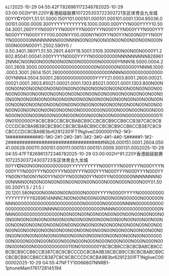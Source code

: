 <?xml version="1.0" encoding="UTF-8"?><serverresponse sip="74.165"><code>617</code><systime>2025-10-29 04:55:42</systime><game id="gid8269611" master="Y" mode="FT" ptype=""><gtype>FT</gtype><gid>8269611</gid><gidm>7234678</gidm><datetime>2025-10-29 03:00:00</datetime><re_time>2H^91:22</re_time><timeEditPoint>0</timeEditPoint><dangerous>Y</dangerous><league>香港超级联赛</league><lid>107225</lid><gnum_h>303722</gnum_h><gnum_c>303721</gnum_c><team_h>东区体育会</team_h><team_c>九龙城</team_c><session></session><ms></ms><ptype_id>0</ptype_id><ptype></ptype><ptype_map>0</ptype_map><important></important><gopen>Y</gopen><recv>Y</recv><strong>C</strong><sw_ROUH>Y</sw_ROUH><ratio_rouho></ratio_rouho><ratio_rouhu></ratio_rouhu><ior_ROUHO>0</ior_ROUHO><ior_ROUHU>0</ior_ROUHU><sw_ROUC>Y</sw_ROUC><ratio_rouco>1.5</ratio_rouco><ratio_roucu>1.5</ratio_roucu><ior_ROUCO>1.500</ior_ROUCO><ior_ROUCU>0.150</ior_ROUCU><sw_RWM>Y</sw_RWM><ior_RWMH1>101.000</ior_RWMH1><ior_RWMH2>101.000</ior_RWMH2><ior_RWMH3>101.000</ior_RWMH3><ior_RWMHOV>101.000</ior_RWMHOV><ior_RWMC1>1.130</ior_RWMC1><ior_RWMC2>4.850</ior_RWMC2><ior_RWMC3>36.000</ior_RWMC3><ior_RWMCOV>101.000</ior_RWMCOV><ior_RWM0>0.000</ior_RWM0><ior_RWMN>9.300</ior_RWMN><sw_RWMH1>Y</sw_RWMH1><sw_RWMH2>Y</sw_RWMH2><sw_RWMH3>Y</sw_RWMH3><sw_RWMHOV>Y</sw_RWMHOV><sw_RWMC1>Y</sw_RWMC1><sw_RWMC2>Y</sw_RWMC2><sw_RWMC3>Y</sw_RWMC3><sw_RWMCOV>Y</sw_RWMCOV><sw_RWM0>Y</sw_RWM0><sw_RWMN>Y</sw_RWMN><sw_RDC>Y</sw_RDC><ior_RDCHN>6.100</ior_RDCHN><ior_RDCCN>0.000</ior_RDCCN><ior_RDCHC>0.000</ior_RDCHC><sw_RDCHN>Y</sw_RDCHN><sw_RDCCN>Y</sw_RDCCN><sw_RDCHC>Y</sw_RDCHC><sw_ARG>N</sw_ARG><ior_ARGH>0</ior_ARGH><ior_ARGC>0</ior_ARGC><ior_ARGN>0</ior_ARGN><sw_ARGH>Y</sw_ARGH><sw_ARGC>Y</sw_ARGC><sw_ARGN>Y</sw_ARGN><sw_BRG>Y</sw_BRG><ior_BRGH>10.500</ior_BRGH><ior_BRGC>4.300</ior_BRGC><ior_BRGN>1.260</ior_BRGN><sw_BRGH>Y</sw_BRGH><sw_BRGC>Y</sw_BRGC><sw_BRGN>Y</sw_BRGN><sw_CRG>N</sw_CRG><ior_CRGH>0</ior_CRGH><ior_CRGC>0</ior_CRGC><ior_CRGN>0</ior_CRGN><sw_CRGH>Y</sw_CRGH><sw_CRGC>Y</sw_CRGC><sw_CRGN>Y</sw_CRGN><sw_DRG>N</sw_DRG><ior_DRGH>0</ior_DRGH><ior_DRGC>0</ior_DRGC><ior_DRGN>0</ior_DRGN><sw_DRGH>Y</sw_DRGH><sw_DRGC>Y</sw_DRGC><sw_DRGN>Y</sw_DRGN><sw_ERG>N</sw_ERG><ior_ERGH>0</ior_ERGH><ior_ERGC>0</ior_ERGC><ior_ERGN>0</ior_ERGN><sw_ERGH>Y</sw_ERGH><sw_ERGC>Y</sw_ERGC><sw_ERGN>Y</sw_ERGN><sw_FRG>N</sw_FRG><ior_FRGH>0</ior_FRGH><ior_FRGC>0</ior_FRGC><ior_FRGN>0</ior_FRGN><sw_FRGH>Y</sw_FRGH><sw_FRGC>Y</sw_FRGC><sw_FRGN>Y</sw_FRGN><sw_GRG>N</sw_GRG><ior_GRGH>0</ior_GRGH><ior_GRGC>0</ior_GRGC><ior_GRGN>0</ior_GRGN><sw_GRGH>Y</sw_GRGH><sw_GRGC>Y</sw_GRGC><sw_GRGN>Y</sw_GRGN><sw_HRG>N</sw_HRG><ior_HRGH>0</ior_HRGH><ior_HRGC>0</ior_HRGC><ior_HRGN>0</ior_HRGN><sw_HRGH>Y</sw_HRGH><sw_HRGC>Y</sw_HRGC><sw_HRGN>Y</sw_HRGN><sw_IRG>N</sw_IRG><ior_IRGH>0</ior_IRGH><ior_IRGC>0</ior_IRGC><ior_IRGN>0</ior_IRGN><sw_IRGH>Y</sw_IRGH><sw_IRGC>Y</sw_IRGC><sw_IRGN>Y</sw_IRGN><sw_JRG>N</sw_JRG><ior_JRGH>0</ior_JRGH><ior_JRGC>0</ior_JRGC><ior_JRGN>0</ior_JRGN><sw_JRGH>Y</sw_JRGH><sw_JRGC>Y</sw_JRGC><sw_JRGN>Y</sw_JRGN><sw_RCS>Y</sw_RCS><ior_RCSH>0</ior_RCSH><ior_RCSC>0.000</ior_RCSC><sw_RCSH>N</sw_RCSH><sw_RCSC>Y</sw_RCSC><sw_RWN>Y</sw_RWN><ior_RWNH>0</ior_RWNH><ior_RWNC>0.000</ior_RWNC><sw_RWNH>N</sw_RWNH><sw_RWNC>Y</sw_RWNC><sw_RWB>N</sw_RWB><ior_RWBH>0</ior_RWBH><ior_RWBC>0</ior_RWBC><sw_RWBH>Y</sw_RWBH><sw_RWBC>Y</sw_RWBC><sw_RHG>N</sw_RHG><ior_RHGH>0</ior_RHGH><ior_RHGC>0</ior_RHGC><sw_RHGH>Y</sw_RHGH><sw_RHGC>Y</sw_RHGC><sw_RMG>N</sw_RMG><ior_RMGH>0</ior_RMGH><ior_RMGC>0</ior_RMGC><ior_RMGN>0</ior_RMGN><sw_RWE>N</sw_RWE><ior_RWEH>0</ior_RWEH><ior_RWEC>0</ior_RWEC><sw_RWEH>Y</sw_RWEH><sw_RWEC>Y</sw_RWEC><sw_RSB>N</sw_RSB><ior_RSBH>0</ior_RSBH><ior_RSBC>0</ior_RSBC><sw_RSBH>Y</sw_RSBH><sw_RSBC>Y</sw_RSBC><sw_RT1G>N</sw_RT1G><ior_RT1G1>0</ior_RT1G1><ior_RT1G2>0</ior_RT1G2><ior_RT1G3>0</ior_RT1G3><ior_RT1G4>0</ior_RT1G4><ior_RT1G5>0</ior_RT1G5><ior_RT1G6>0</ior_RT1G6><ior_RT1GN>0</ior_RT1GN><sw_RT1G1>N</sw_RT1G1><sw_RT1G2>N</sw_RT1G2><sw_RT1G3>N</sw_RT1G3><sw_RT1G4>N</sw_RT1G4><sw_RT1G5>N</sw_RT1G5><sw_RT1G6>N</sw_RT1G6><sw_RT1GN>N</sw_RT1GN><sw_RT3G>N</sw_RT3G><ior_RT3G1>0</ior_RT3G1><ior_RT3G2>0</ior_RT3G2><ior_RT3GN>0</ior_RT3GN><sw_RT3G1>N</sw_RT3G1><sw_RT3G2>N</sw_RT3G2><sw_RT3GN>N</sw_RT3GN><sw_ARE>N</sw_ARE><ratio_are></ratio_are><ior_AREH>0</ior_AREH><ior_AREC>0</ior_AREC><sw_BRE>N</sw_BRE><ratio_bre></ratio_bre><ior_BREH>0</ior_BREH><ior_BREC>0</ior_BREC><sw_DRE>N</sw_DRE><ratio_dre></ratio_dre><ior_DREH>0</ior_DREH><ior_DREC>0</ior_DREC><sw_ERE>N</sw_ERE><ratio_ere></ratio_ere><ior_EREH>0</ior_EREH><ior_EREC>0</ior_EREC><sw_AROU>N</sw_AROU><ratio_arouo></ratio_arouo><ratio_arouu></ratio_arouu><ior_AROUO>0</ior_AROUO><ior_AROUU>0</ior_AROUU><sw_BROU>N</sw_BROU><ratio_brouo></ratio_brouo><ratio_brouu></ratio_brouu><ior_BROUO>0</ior_BROUO><ior_BROUU>0</ior_BROUU><sw_DROU>N</sw_DROU><ratio_drouo></ratio_drouo><ratio_drouu></ratio_drouu><ior_DROUO>0</ior_DROUO><ior_DROUU>0</ior_DROUU><sw_EROU>N</sw_EROU><ratio_erouo></ratio_erouo><ratio_erouu></ratio_erouu><ior_EROUO>0</ior_EROUO><ior_EROUU>0</ior_EROUU><sw_ARM>N</sw_ARM><ior_ARMH>0</ior_ARMH><ior_ARMC>0</ior_ARMC><ior_ARMN>0</ior_ARMN><sw_BRM>N</sw_BRM><ior_BRMH>0</ior_BRMH><ior_BRMC>0</ior_BRMC><ior_BRMN>0</ior_BRMN><sw_DRM>N</sw_DRM><ior_DRMH>0</ior_DRMH><ior_DRMC>0</ior_DRMC><ior_DRMN>0</ior_DRMN><sw_ERM>N</sw_ERM><ior_ERMH>0</ior_ERMH><ior_ERMC>0</ior_ERMC><ior_ERMN>0</ior_ERMN><sw_REO>Y</sw_REO><ior_REOO>1.250</ior_REOO><ior_REOE>2.590</ior_REOE><sw_RE>Y</sw_RE><ratio_re>0 / 0.5</ratio_re><ior_REH>0.340</ior_REH><ior_REC>1.360</ior_REC><sw_ROU>Y</sw_ROU><ratio_rouo>1.5</ratio_rouo><ratio_rouu>1.5</ratio_rouu><ior_ROUH>0.260</ior_ROUH><ior_ROUC>1.440</ior_ROUC><sw_RM>Y</sw_RM><ior_RMH>18.500</ior_RMH><ior_RMC>1.010</ior_RMC><ior_RMN>9.300</ior_RMN><sw_HRUH>N</sw_HRUH><ratio_hruho></ratio_hruho><ratio_hruhu></ratio_hruhu><ior_HRUHO>0</ior_HRUHO><ior_HRUHU>0</ior_HRUHU><sw_HRUC>N</sw_HRUC><ratio_hruco></ratio_hruco><ratio_hrucu></ratio_hrucu><ior_HRUCO>0</ior_HRUCO><ior_HRUCU>0</ior_HRUCU><sw_HREO>N</sw_HREO><ior_HREOE>0</ior_HREOE><ior_HREOO>0</ior_HREOO><sw_HRT>N</sw_HRT><ior_HRT0>0</ior_HRT0><ior_HRT1>0</ior_HRT1><ior_HRT2>0</ior_HRT2><ior_HRTOV>0</ior_HRTOV><sw_RT>Y</sw_RT><ior_RT01>1.260</ior_RT01><ior_RT23>2.850</ior_RT23><ior_RT46>41.000</ior_RT46><ior_ROVER>41.000</ior_ROVER><sw_RT01>Y</sw_RT01><sw_RT23>Y</sw_RT23><sw_RT46>Y</sw_RT46><sw_ROVER>Y</sw_ROVER><sw_RDT>N</sw_RDT><ior_RDT0>0</ior_RDT0><ior_RDT1>0</ior_RDT1><ior_RDT2>0</ior_RDT2><ior_RDTOV>0</ior_RDTOV><sw_RDT0>Y</sw_RDT0><sw_RDT1>Y</sw_RDT1><sw_RDT2>Y</sw_RDT2><sw_RDTOV>Y</sw_RDTOV><sw_RF>N</sw_RF><ior_RFHH>0</ior_RFHH><ior_RFHN>0</ior_RFHN><ior_RFHC>0</ior_RFHC><ior_RFNH>0</ior_RFNH><ior_RFNN>0</ior_RFNN><ior_RFNC>0</ior_RFNC><ior_RFCH>0</ior_RFCH><ior_RFCN>0</ior_RFCN><ior_RFCC>0</ior_RFCC><sw_RFHH>N</sw_RFHH><sw_RFHN>N</sw_RFHN><sw_RFHC>N</sw_RFHC><sw_RFNH>N</sw_RFNH><sw_RFNN>N</sw_RFNN><sw_RFNC>N</sw_RFNC><sw_RFCH>N</sw_RFCH><sw_RFCN>N</sw_RFCN><sw_RFCC>N</sw_RFCC><hgid>8269612</hgid><hgopen>N</hgopen><hlive>N</hlive><hrecv>N</hrecv><hstrong>C</hstrong><sw_HRE>N</sw_HRE><ratio_hre></ratio_hre><ior_HREH>0</ior_HREH><ior_HREC>0</ior_HREC><sw_HROU>N</sw_HROU><ratio_hrouo></ratio_hrouo><ratio_hrouu></ratio_hrouu><ior_HROUH>0</ior_HROUH><ior_HROUC>0</ior_HROUC><sw_HRM>N</sw_HRM><ior_HRMH>0</ior_HRMH><ior_HRMC>0</ior_HRMC><ior_HRMN>0</ior_HRMN><sw_RTS>N</sw_RTS><ratio_rtsy></ratio_rtsy><ratio_rtsn></ratio_rtsn><ior_RTSY>0</ior_RTSY><ior_RTSN>0</ior_RTSN><sw_RTS2>N</sw_RTS2><ratio_rts2y></ratio_rts2y><ratio_rts2n></ratio_rts2n><ior_RTS2Y>0</ior_RTS2Y><ior_RTS2N>0</ior_RTS2N><sw_ROT>N</sw_ROT><ratio_roty></ratio_roty><ratio_rotn></ratio_rotn><ior_ROTY>0</ior_ROTY><ior_ROTN>0</ior_ROTN><sw_RMPG>N</sw_RMPG><ior_RMPGHH>0</ior_RMPGHH><ior_RMPGHC>0</ior_RMPGHC><ior_RMPGCH>0</ior_RMPGCH><ior_RMPGCC>0</ior_RMPGCC><ior_RMPGNH>0</ior_RMPGNH><ior_RMPGNC>0</ior_RMPGNC><sw_RMTS>N</sw_RMTS><ior_RMTSHY>0</ior_RMTSHY><ior_RMTSHN>0</ior_RMTSHN><ior_RMTSCY>0</ior_RMTSCY><ior_RMTSCN>0</ior_RMTSCN><ior_RMTSNY>0</ior_RMTSNY><ior_RMTSNN>0</ior_RMTSNN><sw_RMUA>Y</sw_RMUA><sw_RMUB>N</sw_RMUB><sw_RMUC>N</sw_RMUC><sw_RMUD>N</sw_RMUD><ior_RMUAHO>18.500</ior_RMUAHO><ior_RMUAHU>0.000</ior_RMUAHU><ior_RMUACO>4.200</ior_RMUACO><ior_RMUACU>1.260</ior_RMUACU><ior_RMUANO>9.300</ior_RMUANO><ior_RMUANU>0.000</ior_RMUANU><ior_RMUBHO>0</ior_RMUBHO><ior_RMUBHU>0</ior_RMUBHU><ior_RMUBCO>0</ior_RMUBCO><ior_RMUBCU>0</ior_RMUBCU><ior_RMUBNO>0</ior_RMUBNO><ior_RMUBNU>0</ior_RMUBNU><ior_RMUCHO>0</ior_RMUCHO><ior_RMUCHU>0</ior_RMUCHU><ior_RMUCCO>0</ior_RMUCCO><ior_RMUCCU>0</ior_RMUCCU><ior_RMUCNO>0</ior_RMUCNO><ior_RMUCNU>0</ior_RMUCNU><ior_RMUDHO>0</ior_RMUDHO><ior_RMUDHU>0</ior_RMUDHU><ior_RMUDCO>0</ior_RMUDCO><ior_RMUDCU>0</ior_RMUDCU><ior_RMUDNO>0</ior_RMUDNO><ior_RMUDNU>0</ior_RMUDNU><sw_RDG>N</sw_RDG><ior_RDGHH>0</ior_RDGHH><ior_RDGHC>0</ior_RDGHC><ior_RDGCH>0</ior_RDGCH><ior_RDGCC>0</ior_RDGCC><ior_RDGSH>0</ior_RDGSH><ior_RDGSC>0</ior_RDGSC><sw_RDS>N</sw_RDS><ior_RDSHY>0</ior_RDSHY><ior_RDSHN>0</ior_RDSHN><ior_RDSCY>0</ior_RDSCY><ior_RDSCN>0</ior_RDSCN><ior_RDSSY>0</ior_RDSSY><ior_RDSSN>0</ior_RDSSN><sw_RDUA>Y</sw_RDUA><sw_RDUB>N</sw_RDUB><sw_RDUC>N</sw_RDUC><sw_RDUD>N</sw_RDUD><ior_RDUAHO>6.100</ior_RDUAHO><ior_RDUAHU>0.000</ior_RDUAHU><ior_RDUACO>3.300</ior_RDUACO><ior_RDUACU>1.260</ior_RDUACU><ior_RDUASO>4.150</ior_RDUASO><ior_RDUASU>1.260</ior_RDUASU><ior_RDUBHO>0</ior_RDUBHO><ior_RDUBHU>0</ior_RDUBHU><ior_RDUBCO>0</ior_RDUBCO><ior_RDUBCU>0</ior_RDUBCU><ior_RDUBSO>0</ior_RDUBSO><ior_RDUBSU>0</ior_RDUBSU><ior_RDUCHO>0</ior_RDUCHO><ior_RDUCHU>0</ior_RDUCHU><ior_RDUCCO>0</ior_RDUCCO><ior_RDUCCU>0</ior_RDUCCU><ior_RDUCSO>0</ior_RDUCSO><ior_RDUCSU>0</ior_RDUCSU><ior_RDUDHO>0</ior_RDUDHO><ior_RDUDHU>0</ior_RDUDHU><ior_RDUDCO>0</ior_RDUDCO><ior_RDUDCU>0</ior_RDUDCU><ior_RDUDSO>0</ior_RDUDSO><ior_RDUDSU>0</ior_RDUDSU><sw_RUPA>N</sw_RUPA><sw_RUPB>N</sw_RUPB><sw_RUPC>N</sw_RUPC><sw_RUPD>N</sw_RUPD><ior_RUPAOH>0</ior_RUPAOH><ior_RUPAOC>0</ior_RUPAOC><ior_RUPAUH>0</ior_RUPAUH><ior_RUPAUC>0</ior_RUPAUC><ior_RUPBOH>0</ior_RUPBOH><ior_RUPBOC>0</ior_RUPBOC><ior_RUPBUH>0</ior_RUPBUH><ior_RUPBUC>0</ior_RUPBUC><ior_RUPCOH>0</ior_RUPCOH><ior_RUPCOC>0</ior_RUPCOC><ior_RUPCUH>0</ior_RUPCUH><ior_RUPCUC>0</ior_RUPCUC><ior_RUPDOH>0</ior_RUPDOH><ior_RUPDOC>0</ior_RUPDOC><ior_RUPDUH>0</ior_RUPDUH><ior_RUPDUC>0</ior_RUPDUC><sw_RUTA>Y</sw_RUTA><sw_RUTB>N</sw_RUTB><sw_RUTC>N</sw_RUTC><sw_RUTD>N</sw_RUTD><ior_RUTAOY>4.050</ior_RUTAOY><ior_RUTAON>4.500</ior_RUTAON><ior_RUTAUY>0</ior_RUTAUY><ior_RUTAUN>1.260</ior_RUTAUN><ior_RUTBOY>0</ior_RUTBOY><ior_RUTBON>0</ior_RUTBON><ior_RUTBUY>0</ior_RUTBUY><ior_RUTBUN>0</ior_RUTBUN><ior_RUTCOY>0</ior_RUTCOY><ior_RUTCON>0</ior_RUTCON><ior_RUTCUY>0</ior_RUTCUY><ior_RUTCUN>0</ior_RUTCUN><ior_RUTDOY>0</ior_RUTDOY><ior_RUTDON>0</ior_RUTDON><ior_RUTDUY>0</ior_RUTDUY><ior_RUTDUN>0</ior_RUTDUN><sw_RUEA>Y</sw_RUEA><sw_RUEB>Y</sw_RUEB><sw_RUEC>Y</sw_RUEC><sw_RUED>Y</sw_RUED><ior_RUEAOO>21.000</ior_RUEAOO><ior_RUEAOE>3.800</ior_RUEAOE><ior_RUEAUO>1.260</ior_RUEAUO><ior_RUEAUE>0.000</ior_RUEAUE><ior_RUEBOO>21.000</ior_RUEBOO><ior_RUEBOE>21.000</ior_RUEBOE><ior_RUEBUO>1.260</ior_RUEBUO><ior_RUEBUE>3.850</ior_RUEBUE><ior_RUECOO>21.000</ior_RUECOO><ior_RUECOE>21.000</ior_RUECOE><ior_RUECUO>1.130</ior_RUECUO><ior_RUECUE>3.850</ior_RUECUE><ior_RUEDOO>21.000</ior_RUEDOO><ior_RUEDOE>21.000</ior_RUEDOE><ior_RUEDUO>1.130</ior_RUEDUO><ior_RUEDUE>3.800</ior_RUEDUE><sw_RNC1>N</sw_RNC1><ratio_rnc1h></ratio_rnc1h><ratio_rnc1c></ratio_rnc1c><ior_RNC1H>0</ior_RNC1H><ior_RNC1C>0</ior_RNC1C><sw_RNC2>N</sw_RNC2><ratio_rnc2h></ratio_rnc2h><ratio_rnc2c></ratio_rnc2c><ior_RNC2H>0</ior_RNC2H><ior_RNC2C>0</ior_RNC2C><sw_RNC3>N</sw_RNC3><ratio_rnc3h></ratio_rnc3h><ratio_rnc3c></ratio_rnc3c><ior_RNC3H>0</ior_RNC3H><ior_RNC3C>0</ior_RNC3C><sw_RNC4>N</sw_RNC4><ratio_rnc4h></ratio_rnc4h><ratio_rnc4c></ratio_rnc4c><ior_RNC4H>0</ior_RNC4H><ior_RNC4C>0</ior_RNC4C><sw_RNC5>N</sw_RNC5><ratio_rnc5h></ratio_rnc5h><ratio_rnc5c></ratio_rnc5c><ior_RNC5H>0</ior_RNC5H><ior_RNC5C>0</ior_RNC5C><sw_RNC6>N</sw_RNC6><ratio_rnc6h></ratio_rnc6h><ratio_rnc6c></ratio_rnc6c><ior_RNC6H>0</ior_RNC6H><ior_RNC6C>0</ior_RNC6C><sw_RNC7>N</sw_RNC7><ratio_rnc7h></ratio_rnc7h><ratio_rnc7c></ratio_rnc7c><ior_RNC7H>0</ior_RNC7H><ior_RNC7C>0</ior_RNC7C><sw_RNC8>N</sw_RNC8><ratio_rnc8h></ratio_rnc8h><ratio_rnc8c></ratio_rnc8c><ior_RNC8H>0</ior_RNC8H><ior_RNC8C>0</ior_RNC8C><sw_RNC9>N</sw_RNC9><ratio_rnc9h></ratio_rnc9h><ratio_rnc9c></ratio_rnc9c><ior_RNC9H>0</ior_RNC9H><ior_RNC9C>0</ior_RNC9C><sw_RNCA>N</sw_RNCA><ratio_rncah></ratio_rncah><ratio_rncac></ratio_rncac><ior_RNCAH>0</ior_RNCAH><ior_RNCAC>0</ior_RNCAC><sw_RNCB>N</sw_RNCB><ratio_rncbh></ratio_rncbh><ratio_rncbc></ratio_rncbc><ior_RNCBH>0</ior_RNCBH><ior_RNCBC>0</ior_RNCBC><sw_RNCC>N</sw_RNCC><ratio_rncch></ratio_rncch><ratio_rnccc></ratio_rnccc><ior_RNCCH>0</ior_RNCCH><ior_RNCCC>0</ior_RNCCC><sw_RNCD>N</sw_RNCD><ratio_rncdh></ratio_rncdh><ratio_rncdc></ratio_rncdc><ior_RNCDH>0</ior_RNCDH><ior_RNCDC>0</ior_RNCDC><sw_RNCE>N</sw_RNCE><ratio_rnceh></ratio_rnceh><ratio_rncec></ratio_rncec><ior_RNCEH>0</ior_RNCEH><ior_RNCEC>0</ior_RNCEC><sw_RNCF>N</sw_RNCF><ratio_rncfh></ratio_rncfh><ratio_rncfc></ratio_rncfc><ior_RNCFH>0</ior_RNCFH><ior_RNCFC>0</ior_RNCFC><sw_RNCG>N</sw_RNCG><ratio_rncgh></ratio_rncgh><ratio_rncgc></ratio_rncgc><ior_RNCGH>0</ior_RNCGH><ior_RNCGC>0</ior_RNCGC><sw_RNCH>N</sw_RNCH><ratio_rnchh></ratio_rnchh><ratio_rnchc></ratio_rnchc><ior_RNCHH>0</ior_RNCHH><ior_RNCHC>0</ior_RNCHC><sw_RNCI>N</sw_RNCI><ratio_rncih></ratio_rncih><ratio_rncic></ratio_rncic><ior_RNCIH>0</ior_RNCIH><ior_RNCIC>0</ior_RNCIC><sw_RNCJ>N</sw_RNCJ><ratio_rncjh></ratio_rncjh><ratio_rncjc></ratio_rncjc><ior_RNCJH>0</ior_RNCJH><ior_RNCJC>0</ior_RNCJC><sw_RNCK>N</sw_RNCK><ratio_rnckh></ratio_rnckh><ratio_rnckc></ratio_rnckc><ior_RNCKH>0</ior_RNCKH><ior_RNCKC>0</ior_RNCKC><sw_RNCL>N</sw_RNCL><ratio_rnclh></ratio_rnclh><ratio_rnclc></ratio_rnclc><ior_RNCLH>0</ior_RNCLH><ior_RNCLC>0</ior_RNCLC><sw_RNCM>N</sw_RNCM><ratio_rncmh></ratio_rncmh><ratio_rncmc></ratio_rncmc><ior_RNCMH>0</ior_RNCMH><ior_RNCMC>0</ior_RNCMC><sw_RNCN>N</sw_RNCN><ratio_rncnh></ratio_rncnh><ratio_rncnc></ratio_rncnc><ior_RNCNH>0</ior_RNCNH><ior_RNCNC>0</ior_RNCNC><sw_RNCO>N</sw_RNCO><ratio_rncoh></ratio_rncoh><ratio_rncoc></ratio_rncoc><ior_RNCOH>0</ior_RNCOH><ior_RNCOC>0</ior_RNCOC><sw_RNCP>N</sw_RNCP><ratio_rncph></ratio_rncph><ratio_rncpc></ratio_rncpc><ior_RNCPH>0</ior_RNCPH><ior_RNCPC>0</ior_RNCPC><sw_RNCQ>N</sw_RNCQ><ratio_rncqh></ratio_rncqh><ratio_rncqc></ratio_rncqc><ior_RNCQH>0</ior_RNCQH><ior_RNCQC>0</ior_RNCQC><sw_RNCR>N</sw_RNCR><ratio_rncrh></ratio_rncrh><ratio_rncrc></ratio_rncrc><ior_RNCRH>0</ior_RNCRH><ior_RNCRC>0</ior_RNCRC><sw_RNCS>N</sw_RNCS><ratio_rncsh></ratio_rncsh><ratio_rncsc></ratio_rncsc><ior_RNCSH>0</ior_RNCSH><ior_RNCSC>0</ior_RNCSC><sw_RNCT>N</sw_RNCT><ratio_rncth></ratio_rncth><ratio_rnctc></ratio_rnctc><ior_RNCTH>0</ior_RNCTH><ior_RNCTC>0</ior_RNCTC><sw_RNCU>N</sw_RNCU><ratio_rncuh></ratio_rncuh><ratio_rncuc></ratio_rncuc><ior_RNCUH>0</ior_RNCUH><ior_RNCUC>0</ior_RNCUC><sw_RNBA>N</sw_RNBA><ratio_rnbah></ratio_rnbah><ratio_rnbac></ratio_rnbac><ior_RNBAH>0</ior_RNBAH><ior_RNBAC>0</ior_RNBAC><sw_RNBB>N</sw_RNBB><ratio_rnbbh></ratio_rnbbh><ratio_rnbbc></ratio_rnbbc><ior_RNBBH>0</ior_RNBBH><ior_RNBBC>0</ior_RNBBC><sw_RNBC>N</sw_RNBC><ratio_rnbch></ratio_rnbch><ratio_rnbcc></ratio_rnbcc><ior_RNBCH>0</ior_RNBCH><ior_RNBCC>0</ior_RNBCC><sw_RNBD>N</sw_RNBD><ratio_rnbdh></ratio_rnbdh><ratio_rnbdc></ratio_rnbdc><ior_RNBDH>0</ior_RNBDH><ior_RNBDC>0</ior_RNBDC><sw_RNBE>N</sw_RNBE><ratio_rnbeh></ratio_rnbeh><ratio_rnbec></ratio_rnbec><ior_RNBEH>0</ior_RNBEH><ior_RNBEC>0</ior_RNBEC><sw_RNBF>N</sw_RNBF><ratio_rnbfh></ratio_rnbfh><ratio_rnbfc></ratio_rnbfc><ior_RNBFH>0</ior_RNBFH><ior_RNBFC>0</ior_RNBFC><sw_RNBG>N</sw_RNBG><ratio_rnbgh></ratio_rnbgh><ratio_rnbgc></ratio_rnbgc><ior_RNBGH>0</ior_RNBGH><ior_RNBGC>0</ior_RNBGC><sw_RNBH>N</sw_RNBH><ratio_rnbhh></ratio_rnbhh><ratio_rnbhc></ratio_rnbhc><ior_RNBHH>0</ior_RNBHH><ior_RNBHC>0</ior_RNBHC><sw_RNBI>N</sw_RNBI><ratio_rnbih></ratio_rnbih><ratio_rnbic></ratio_rnbic><ior_RNBIH>0</ior_RNBIH><ior_RNBIC>0</ior_RNBIC><sw_RNBJ>N</sw_RNBJ><ratio_rnbjh></ratio_rnbjh><ratio_rnbjc></ratio_rnbjc><ior_RNBJH>0</ior_RNBJH><ior_RNBJC>0</ior_RNBJC><sw_RNBK>N</sw_RNBK><ratio_rnbkh></ratio_rnbkh><ratio_rnbkc></ratio_rnbkc><ior_RNBKH>0</ior_RNBKH><ior_RNBKC>0</ior_RNBKC><sw_RNBL>N</sw_RNBL><ratio_rnblh></ratio_rnblh><ratio_rnblc></ratio_rnblc><ior_RNBLH>0</ior_RNBLH><ior_RNBLC>0</ior_RNBLC><sw_RNBM>N</sw_RNBM><ratio_rnbmh></ratio_rnbmh><ratio_rnbmc></ratio_rnbmc><ior_RNBMH>0</ior_RNBMH><ior_RNBMC>0</ior_RNBMC><sw_RNBN>N</sw_RNBN><ratio_rnbnh></ratio_rnbnh><ratio_rnbnc></ratio_rnbnc><ior_RNBNH>0</ior_RNBNH><ior_RNBNC>0</ior_RNBNC><sw_RNBO>N</sw_RNBO><ratio_rnboh></ratio_rnboh><ratio_rnboc></ratio_rnboc><ior_RNBOH>0</ior_RNBOH><ior_RNBOC>0</ior_RNBOC><sw_RSHA>N</sw_RSHA><ratio_rshay></ratio_rshay><ratio_rshan></ratio_rshan><ior_RSHAY>0</ior_RSHAY><ior_RSHAN>0</ior_RSHAN><sw_RSHB>N</sw_RSHB><ratio_rshby></ratio_rshby><ratio_rshbn></ratio_rshbn><ior_RSHBY>0</ior_RSHBY><ior_RSHBN>0</ior_RSHBN><sw_RSHC>N</sw_RSHC><ratio_rshcy></ratio_rshcy><ratio_rshcn></ratio_rshcn><ior_RSHCY>0</ior_RSHCY><ior_RSHCN>0</ior_RSHCN><sw_RSHD>N</sw_RSHD><ratio_rshdy></ratio_rshdy><ratio_rshdn></ratio_rshdn><ior_RSHDY>0</ior_RSHDY><ior_RSHDN>0</ior_RSHDN><sw_RSHE>N</sw_RSHE><ratio_rshey></ratio_rshey><ratio_rshen></ratio_rshen><ior_RSHEY>0</ior_RSHEY><ior_RSHEN>0</ior_RSHEN><sw_RSHF>N</sw_RSHF><ratio_rshfy></ratio_rshfy><ratio_rshfn></ratio_rshfn><ior_RSHFY>0</ior_RSHFY><ior_RSHFN>0</ior_RSHFN><sw_RSHG>N</sw_RSHG><ratio_rshgy></ratio_rshgy><ratio_rshgn></ratio_rshgn><ior_RSHGY>0</ior_RSHGY><ior_RSHGN>0</ior_RSHGN><sw_RSHH>N</sw_RSHH><ratio_rshhy></ratio_rshhy><ratio_rshhn></ratio_rshhn><ior_RSHHY>0</ior_RSHHY><ior_RSHHN>0</ior_RSHHN><sw_RSHI>N</sw_RSHI><ratio_rshiy></ratio_rshiy><ratio_rshin></ratio_rshin><ior_RSHIY>0</ior_RSHIY><ior_RSHIN>0</ior_RSHIN><sw_RSHJ>N</sw_RSHJ><ratio_rshjy></ratio_rshjy><ratio_rshjn></ratio_rshjn><ior_RSHJY>0</ior_RSHJY><ior_RSHJN>0</ior_RSHJN><sw_RSHK>N</sw_RSHK><ratio_rshky></ratio_rshky><ratio_rshkn></ratio_rshkn><ior_RSHKY>0</ior_RSHKY><ior_RSHKN>0</ior_RSHKN><sw_RSHL>N</sw_RSHL><ratio_rshly></ratio_rshly><ratio_rshln></ratio_rshln><ior_RSHLY>0</ior_RSHLY><ior_RSHLN>0</ior_RSHLN><sw_RSHM>N</sw_RSHM><ratio_rshmy></ratio_rshmy><ratio_rshmn></ratio_rshmn><ior_RSHMY>0</ior_RSHMY><ior_RSHMN>0</ior_RSHMN><sw_RSHN>N</sw_RSHN><ratio_rshny></ratio_rshny><ratio_rshnn></ratio_rshnn><ior_RSHNY>0</ior_RSHNY><ior_RSHNN>0</ior_RSHNN><sw_RSHO>N</sw_RSHO><ratio_rshoy></ratio_rshoy><ratio_rshon></ratio_rshon><ior_RSHOY>0</ior_RSHOY><ior_RSHON>0</ior_RSHON><sw_RSCA>N</sw_RSCA><ratio_rscay></ratio_rscay><ratio_rscan></ratio_rscan><ior_RSCAY>0</ior_RSCAY><ior_RSCAN>0</ior_RSCAN><sw_RSCB>N</sw_RSCB><ratio_rscby></ratio_rscby><ratio_rscbn></ratio_rscbn><ior_RSCBY>0</ior_RSCBY><ior_RSCBN>0</ior_RSCBN><sw_RSCC>N</sw_RSCC><ratio_rsccy></ratio_rsccy><ratio_rsccn></ratio_rsccn><ior_RSCCY>0</ior_RSCCY><ior_RSCCN>0</ior_RSCCN><sw_RSCD>N</sw_RSCD><ratio_rscdy></ratio_rscdy><ratio_rscdn></ratio_rscdn><ior_RSCDY>0</ior_RSCDY><ior_RSCDN>0</ior_RSCDN><sw_RSCE>N</sw_RSCE><ratio_rscey></ratio_rscey><ratio_rscen></ratio_rscen><ior_RSCEY>0</ior_RSCEY><ior_RSCEN>0</ior_RSCEN><sw_RSCF>N</sw_RSCF><ratio_rscfy></ratio_rscfy><ratio_rscfn></ratio_rscfn><ior_RSCFY>0</ior_RSCFY><ior_RSCFN>0</ior_RSCFN><sw_RSCG>N</sw_RSCG><ratio_rscgy></ratio_rscgy><ratio_rscgn></ratio_rscgn><ior_RSCGY>0</ior_RSCGY><ior_RSCGN>0</ior_RSCGN><sw_RSCH>N</sw_RSCH><ratio_rschy></ratio_rschy><ratio_rschn></ratio_rschn><ior_RSCHY>0</ior_RSCHY><ior_RSCHN>0</ior_RSCHN><sw_RSCI>N</sw_RSCI><ratio_rsciy></ratio_rsciy><ratio_rscin></ratio_rscin><ior_RSCIY>0</ior_RSCIY><ior_RSCIN>0</ior_RSCIN><sw_RSCJ>N</sw_RSCJ><ratio_rscjy></ratio_rscjy><ratio_rscjn></ratio_rscjn><ior_RSCJY>0</ior_RSCJY><ior_RSCJN>0</ior_RSCJN><sw_RSCK>N</sw_RSCK><ratio_rscky></ratio_rscky><ratio_rsckn></ratio_rsckn><ior_RSCKY>0</ior_RSCKY><ior_RSCKN>0</ior_RSCKN><sw_RSCL>N</sw_RSCL><ratio_rscly></ratio_rscly><ratio_rscln></ratio_rscln><ior_RSCLY>0</ior_RSCLY><ior_RSCLN>0</ior_RSCLN><sw_RSCM>N</sw_RSCM><ratio_rscmy></ratio_rscmy><ratio_rscmn></ratio_rscmn><ior_RSCMY>0</ior_RSCMY><ior_RSCMN>0</ior_RSCMN><sw_RSCN>N</sw_RSCN><ratio_rscny></ratio_rscny><ratio_rscnn></ratio_rscnn><ior_RSCNY>0</ior_RSCNY><ior_RSCNN>0</ior_RSCNN><sw_RSCO>N</sw_RSCO><ratio_rscoy></ratio_rscoy><ratio_rscon></ratio_rscon><ior_RSCOY>0</ior_RSCOY><ior_RSCON>0</ior_RSCON><sw_RPS>N</sw_RPS><ior_RPSY>0</ior_RPSY><ior_RPSN>0</ior_RPSN><sw_TARU>N</sw_TARU><ratio_taruo></ratio_taruo><ratio_taruu></ratio_taruu><ior_TARUO>0</ior_TARUO><ior_TARUU>0</ior_TARUU><sw_TBRU>N</sw_TBRU><ratio_tbruo></ratio_tbruo><ratio_tbruu></ratio_tbruu><ior_TBRUO>0</ior_TBRUO><ior_TBRUU>0</ior_TBRUU><sw_TDRU>N</sw_TDRU><ratio_tdruo></ratio_tdruo><ratio_tdruu></ratio_tdruu><ior_TDRUO>0</ior_TDRUO><ior_TDRUU>0</ior_TDRUU><sw_TERU>N</sw_TERU><ratio_teruo></ratio_teruo><ratio_teruu></ratio_teruu><ior_TERUO>0</ior_TERUO><ior_TERUU>0</ior_TERUU><sw_RTW>N</sw_RTW><ior_RTWH1>0</ior_RTWH1><ior_RTWH2>0</ior_RTWH2><ior_RTWHOV>0</ior_RTWHOV><ior_RTWC1>0</ior_RTWC1><ior_RTWC2>0</ior_RTWC2><ior_RTWCOV>0</ior_RTWCOV><ior_RTW0>0</ior_RTW0><ior_RTWN>0</ior_RTWN><sw_RPF>N</sw_RPF><ior_RPF1>0</ior_RPF1><ior_RPF2>0</ior_RPF2><ior_RPF3>0</ior_RPF3><ior_RPFOV>0</ior_RPFOV><sw_RPXA>N</sw_RPXA><ior_RPXAH>0</ior_RPXAH><ior_RPXAC>0</ior_RPXAC><ior_RPXAN>0</ior_RPXAN><sw_RPXB>N</sw_RPXB><ior_RPXBH>0</ior_RPXBH><ior_RPXBC>0</ior_RPXBC><ior_RPXBN>0</ior_RPXBN><sw_RPXC>N</sw_RPXC><ior_RPXCH>0</ior_RPXCH><ior_RPXCC>0</ior_RPXCC><ior_RPXCN>0</ior_RPXCN><sw_RPXD>N</sw_RPXD><ior_RPXDH>0</ior_RPXDH><ior_RPXDC>0</ior_RPXDC><ior_RPXDN>0</ior_RPXDN><sw_RPXE>N</sw_RPXE><ior_RPXEH>0</ior_RPXEH><ior_RPXEC>0</ior_RPXEC><ior_RPXEN>0</ior_RPXEN><sw_RPXF>N</sw_RPXF><ior_RPXFH>0</ior_RPXFH><ior_RPXFC>0</ior_RPXFC><ior_RPXFN>0</ior_RPXFN><sw_RPXG>N</sw_RPXG><ior_RPXGH>0</ior_RPXGH><ior_RPXGC>0</ior_RPXGC><ior_RPXGN>0</ior_RPXGN><sw_RPXH>N</sw_RPXH><ior_RPXHH>0</ior_RPXHH><ior_RPXHC>0</ior_RPXHC><ior_RPXHN>0</ior_RPXHN><sw_RPXI>N</sw_RPXI><ior_RPXIH>0</ior_RPXIH><ior_RPXIC>0</ior_RPXIC><ior_RPXIN>0</ior_RPXIN><sw_RPXJ>N</sw_RPXJ><ior_RPXJH>0</ior_RPXJH><ior_RPXJC>0</ior_RPXJC><ior_RPXJN>0</ior_RPXJN><sw_RPXK>N</sw_RPXK><ior_RPXKH>0</ior_RPXKH><ior_RPXKC>0</ior_RPXKC><ior_RPXKN>0</ior_RPXKN><sw_RPXL>N</sw_RPXL><ior_RPXLH>0</ior_RPXLH><ior_RPXLC>0</ior_RPXLC><ior_RPXLN>0</ior_RPXLN><sw_RPXM>N</sw_RPXM><ior_RPXMH>0</ior_RPXMH><ior_RPXMC>0</ior_RPXMC><ior_RPXMN>0</ior_RPXMN><sw_RPXN>N</sw_RPXN><ior_RPXNH>0</ior_RPXNH><ior_RPXNC>0</ior_RPXNC><ior_RPXNN>0</ior_RPXNN><sw_RPXO>N</sw_RPXO><ior_RPXOH>0</ior_RPXOH><ior_RPXOC>0</ior_RPXOC><ior_RPXON>0</ior_RPXON><score_h_A_ot>0</score_h_A_ot><score_c_A_ot>0</score_c_A_ot><score_h_B_ot>0</score_h_B_ot><score_c_B_ot>0</score_c_B_ot><score_h_D_ot>0</score_h_D_ot><score_c_D_ot>0</score_c_D_ot><score_h_E_ot>0</score_h_E_ot><score_c_E_ot>0</score_c_E_ot><score_h>0</score_h><score_c>1</score_c><redcard_h>1</redcard_h><redcard_c>0</redcard_c><midfield>N</midfield><score_h_A>0</score_h_A><score_c_A>1</score_c_A><score_h_B>0</score_h_B><score_c_B>0</score_c_B><score_h_D>0</score_h_D><score_c_D>0</score_c_D><score_h_E>0</score_h_E><score_c_E>0</score_c_E><FT_score_h></FT_score_h><FT_score_c></FT_score_c><ET_score_h></ET_score_h><ET_score_c></ET_score_c><PK_Method></PK_Method><firstkick></firstkick><nowGoal></nowGoal><endGame></endGame><sc_1st_H></sc_1st_H><sc_1st_C></sc_1st_C><sc_2nd_H></sc_2nd_H><sc_2nd_C></sc_2nd_C><sc_3th_H></sc_3th_H><sc_3th_C></sc_3th_C><sc_4th_H></sc_4th_H><sc_4th_C></sc_4th_C><sc_5th_H></sc_5th_H><sc_5th_C></sc_5th_C><Live>Y</Live><eventid>8CBCB9CCBCBCBABCB9CCBCBCB9CCB6CCB387C8C9CBCCCDC8CBA9B3</eventid><eventid_phone>8CBCB9CCBCBCBABCB9CCBCBCB9CCB6CCB387C8C9CBCCCDC8CBA9B3</eventid_phone><mt>br</mt><mt_id>62912301</mt_id><mt_gtype>FT</mt_gtype><mt_sid>1</mt_sid><mt_lineups>N</mt_lineups><hot></hot><center_tv>glive</center_tv><score_new>C</score_new><pfcolor_h>000000</pfcolor_h><pfcolor_c></pfcolor_c><RPD><sw_RPD>Y</sw_RPD><sw_HRPD>N</sw_HRPD><pd_rtypes>2-1#3-1############0-1#0-2#1-2#0-3#1-3#2-3#0-4#1-4#0-5#####1-1#2-2###########</pd_rtypes><hpd_rtypes>#######################</hpd_rtypes><pd_strong>N</pd_strong><hpd_strong>N</hpd_strong><ior_RH2C1>26.000</ior_RH2C1><ior_RH3C1>151.000</ior_RH3C1><ior_RH0C1>1.260</ior_RH0C1><ior_RH0C2>4.050</ior_RH0C2><ior_RH1C2>41.000</ior_RH1C2><ior_RH0C3>29.000</ior_RH0C3><ior_RH1C3>111.000</ior_RH1C3><ior_RH2C3>151.000</ior_RH2C3><ior_RH0C4>111.000</ior_RH0C4><ior_RH1C4>151.000</ior_RH1C4><ior_RH0C5>151.000</ior_RH0C5><ior_RH1C1>9.300</ior_RH1C1><ior_RH2C2>131.000</ior_RH2C2></RPD><systime>2025-10-29 04:55:47</systime></game><game id="gid8269613" master="N" mode="FT" ptype=""><gtype>FT</gtype><gid>8269613</gid><gidm>7234678</gidm><datetime>2025-10-29 03:00:00</datetime><re_time>2H^91:22</re_time><timeEditPoint>0</timeEditPoint><dangerous>Y</dangerous><league>香港超级联赛</league><lid>107225</lid><gnum_h>303724</gnum_h><gnum_c>303723</gnum_c><team_h>东区体育会</team_h><team_c>九龙城</team_c><session></session><ms></ms><ptype_id>0</ptype_id><ptype></ptype><ptype_map>0</ptype_map><important></important><gopen>Y</gopen><recv>Y</recv><strong>C</strong><sw_ROUH>N</sw_ROUH><ratio_rouho></ratio_rouho><ratio_rouhu></ratio_rouhu><ior_ROUHO>0</ior_ROUHO><ior_ROUHU>0</ior_ROUHU><sw_ROUC>N</sw_ROUC><ratio_rouco></ratio_rouco><ratio_roucu></ratio_roucu><ior_ROUCO>0</ior_ROUCO><ior_ROUCU>0</ior_ROUCU><sw_RWM>N</sw_RWM><ior_RWMH1>0</ior_RWMH1><ior_RWMH2>0</ior_RWMH2><ior_RWMH3>0</ior_RWMH3><ior_RWMHOV>0</ior_RWMHOV><ior_RWMC1>0</ior_RWMC1><ior_RWMC2>0</ior_RWMC2><ior_RWMC3>0</ior_RWMC3><ior_RWMCOV>0</ior_RWMCOV><ior_RWM0>0</ior_RWM0><ior_RWMN>0</ior_RWMN><sw_RWMH1>Y</sw_RWMH1><sw_RWMH2>Y</sw_RWMH2><sw_RWMH3>Y</sw_RWMH3><sw_RWMHOV>Y</sw_RWMHOV><sw_RWMC1>Y</sw_RWMC1><sw_RWMC2>Y</sw_RWMC2><sw_RWMC3>Y</sw_RWMC3><sw_RWMCOV>Y</sw_RWMCOV><sw_RWM0>Y</sw_RWM0><sw_RWMN>Y</sw_RWMN><sw_RDC>N</sw_RDC><ior_RDCHN>0</ior_RDCHN><ior_RDCCN>0</ior_RDCCN><ior_RDCHC>0</ior_RDCHC><sw_RDCHN>Y</sw_RDCHN><sw_RDCCN>Y</sw_RDCCN><sw_RDCHC>Y</sw_RDCHC><sw_ARG>N</sw_ARG><ior_ARGH>0</ior_ARGH><ior_ARGC>0</ior_ARGC><ior_ARGN>0</ior_ARGN><sw_ARGH>Y</sw_ARGH><sw_ARGC>Y</sw_ARGC><sw_ARGN>Y</sw_ARGN><sw_BRG>N</sw_BRG><ior_BRGH>0</ior_BRGH><ior_BRGC>0</ior_BRGC><ior_BRGN>0</ior_BRGN><sw_BRGH>Y</sw_BRGH><sw_BRGC>Y</sw_BRGC><sw_BRGN>Y</sw_BRGN><sw_CRG>N</sw_CRG><ior_CRGH>0</ior_CRGH><ior_CRGC>0</ior_CRGC><ior_CRGN>0</ior_CRGN><sw_CRGH>Y</sw_CRGH><sw_CRGC>Y</sw_CRGC><sw_CRGN>Y</sw_CRGN><sw_DRG>N</sw_DRG><ior_DRGH>0</ior_DRGH><ior_DRGC>0</ior_DRGC><ior_DRGN>0</ior_DRGN><sw_DRGH>Y</sw_DRGH><sw_DRGC>Y</sw_DRGC><sw_DRGN>Y</sw_DRGN><sw_ERG>N</sw_ERG><ior_ERGH>0</ior_ERGH><ior_ERGC>0</ior_ERGC><ior_ERGN>0</ior_ERGN><sw_ERGH>Y</sw_ERGH><sw_ERGC>Y</sw_ERGC><sw_ERGN>Y</sw_ERGN><sw_FRG>N</sw_FRG><ior_FRGH>0</ior_FRGH><ior_FRGC>0</ior_FRGC><ior_FRGN>0</ior_FRGN><sw_FRGH>Y</sw_FRGH><sw_FRGC>Y</sw_FRGC><sw_FRGN>Y</sw_FRGN><sw_GRG>N</sw_GRG><ior_GRGH>0</ior_GRGH><ior_GRGC>0</ior_GRGC><ior_GRGN>0</ior_GRGN><sw_GRGH>Y</sw_GRGH><sw_GRGC>Y</sw_GRGC><sw_GRGN>Y</sw_GRGN><sw_HRG>N</sw_HRG><ior_HRGH>0</ior_HRGH><ior_HRGC>0</ior_HRGC><ior_HRGN>0</ior_HRGN><sw_HRGH>Y</sw_HRGH><sw_HRGC>Y</sw_HRGC><sw_HRGN>Y</sw_HRGN><sw_IRG>N</sw_IRG><ior_IRGH>0</ior_IRGH><ior_IRGC>0</ior_IRGC><ior_IRGN>0</ior_IRGN><sw_IRGH>Y</sw_IRGH><sw_IRGC>Y</sw_IRGC><sw_IRGN>Y</sw_IRGN><sw_JRG>N</sw_JRG><ior_JRGH>0</ior_JRGH><ior_JRGC>0</ior_JRGC><ior_JRGN>0</ior_JRGN><sw_JRGH>Y</sw_JRGH><sw_JRGC>Y</sw_JRGC><sw_JRGN>Y</sw_JRGN><sw_RCS>N</sw_RCS><ior_RCSH>0</ior_RCSH><ior_RCSC>0</ior_RCSC><sw_RCSH>N</sw_RCSH><sw_RCSC>Y</sw_RCSC><sw_RWN>N</sw_RWN><ior_RWNH>0</ior_RWNH><ior_RWNC>0</ior_RWNC><sw_RWNH>N</sw_RWNH><sw_RWNC>Y</sw_RWNC><sw_RWB>N</sw_RWB><ior_RWBH>0</ior_RWBH><ior_RWBC>0</ior_RWBC><sw_RWBH>Y</sw_RWBH><sw_RWBC>Y</sw_RWBC><sw_RHG>N</sw_RHG><ior_RHGH>0</ior_RHGH><ior_RHGC>0</ior_RHGC><sw_RHGH>Y</sw_RHGH><sw_RHGC>Y</sw_RHGC><sw_RMG>N</sw_RMG><ior_RMGH>0</ior_RMGH><ior_RMGC>0</ior_RMGC><ior_RMGN>0</ior_RMGN><sw_RWE>N</sw_RWE><ior_RWEH>0</ior_RWEH><ior_RWEC>0</ior_RWEC><sw_RWEH>Y</sw_RWEH><sw_RWEC>Y</sw_RWEC><sw_RSB>N</sw_RSB><ior_RSBH>0</ior_RSBH><ior_RSBC>0</ior_RSBC><sw_RSBH>Y</sw_RSBH><sw_RSBC>Y</sw_RSBC><sw_RT1G>N</sw_RT1G><ior_RT1G1>0</ior_RT1G1><ior_RT1G2>0</ior_RT1G2><ior_RT1G3>0</ior_RT1G3><ior_RT1G4>0</ior_RT1G4><ior_RT1G5>0</ior_RT1G5><ior_RT1G6>0</ior_RT1G6><ior_RT1GN>0</ior_RT1GN><sw_RT1G1>N</sw_RT1G1><sw_RT1G2>N</sw_RT1G2><sw_RT1G3>N</sw_RT1G3><sw_RT1G4>N</sw_RT1G4><sw_RT1G5>N</sw_RT1G5><sw_RT1G6>N</sw_RT1G6><sw_RT1GN>N</sw_RT1GN><sw_RT3G>N</sw_RT3G><ior_RT3G1>0</ior_RT3G1><ior_RT3G2>0</ior_RT3G2><ior_RT3GN>0</ior_RT3GN><sw_RT3G1>N</sw_RT3G1><sw_RT3G2>N</sw_RT3G2><sw_RT3GN>N</sw_RT3GN><sw_ARE>N</sw_ARE><ratio_are></ratio_are><ior_AREH>0</ior_AREH><ior_AREC>0</ior_AREC><sw_BRE>N</sw_BRE><ratio_bre></ratio_bre><ior_BREH>0</ior_BREH><ior_BREC>0</ior_BREC><sw_DRE>N</sw_DRE><ratio_dre></ratio_dre><ior_DREH>0</ior_DREH><ior_DREC>0</ior_DREC><sw_ERE>N</sw_ERE><ratio_ere></ratio_ere><ior_EREH>0</ior_EREH><ior_EREC>0</ior_EREC><sw_AROU>N</sw_AROU><ratio_arouo></ratio_arouo><ratio_arouu></ratio_arouu><ior_AROUO>0</ior_AROUO><ior_AROUU>0</ior_AROUU><sw_BROU>N</sw_BROU><ratio_brouo></ratio_brouo><ratio_brouu></ratio_brouu><ior_BROUO>0</ior_BROUO><ior_BROUU>0</ior_BROUU><sw_DROU>N</sw_DROU><ratio_drouo></ratio_drouo><ratio_drouu></ratio_drouu><ior_DROUO>0</ior_DROUO><ior_DROUU>0</ior_DROUU><sw_EROU>N</sw_EROU><ratio_erouo></ratio_erouo><ratio_erouu></ratio_erouu><ior_EROUO>0</ior_EROUO><ior_EROUU>0</ior_EROUU><sw_ARM>N</sw_ARM><ior_ARMH>0</ior_ARMH><ior_ARMC>0</ior_ARMC><ior_ARMN>0</ior_ARMN><sw_BRM>N</sw_BRM><ior_BRMH>0</ior_BRMH><ior_BRMC>0</ior_BRMC><ior_BRMN>0</ior_BRMN><sw_DRM>N</sw_DRM><ior_DRMH>0</ior_DRMH><ior_DRMC>0</ior_DRMC><ior_DRMN>0</ior_DRMN><sw_ERM>N</sw_ERM><ior_ERMH>0</ior_ERMH><ior_ERMC>0</ior_ERMC><ior_ERMN>0</ior_ERMN><sw_REO>N</sw_REO><ior_REOO>0</ior_REOO><ior_REOE>0</ior_REOE><sw_RE>Y</sw_RE><ratio_re>0</ratio_re><ior_REH>1.500</ior_REH><ior_REC>0.200</ior_REC><sw_ROU>Y</sw_ROU><ratio_rouo>1.5 / 2</ratio_rouo><ratio_rouu>1.5 / 2</ratio_rouu><ior_ROUH>0.120</ior_ROUH><ior_ROUC>1.580</ior_ROUC><sw_RM>N</sw_RM><ior_RMH>0</ior_RMH><ior_RMC>0</ior_RMC><ior_RMN>0</ior_RMN><sw_HRUH>N</sw_HRUH><ratio_hruho></ratio_hruho><ratio_hruhu></ratio_hruhu><ior_HRUHO>0</ior_HRUHO><ior_HRUHU>0</ior_HRUHU><sw_HRUC>N</sw_HRUC><ratio_hruco></ratio_hruco><ratio_hrucu></ratio_hrucu><ior_HRUCO>0</ior_HRUCO><ior_HRUCU>0</ior_HRUCU><sw_HREO>N</sw_HREO><ior_HREOE>0</ior_HREOE><ior_HREOO>0</ior_HREOO><sw_HRT>N</sw_HRT><ior_HRT0>0</ior_HRT0><ior_HRT1>0</ior_HRT1><ior_HRT2>0</ior_HRT2><ior_HRTOV>0</ior_HRTOV><sw_RT>N</sw_RT><ior_RT01>0</ior_RT01><ior_RT23>0</ior_RT23><ior_RT46>0</ior_RT46><ior_ROVER>0</ior_ROVER><sw_RT01>Y</sw_RT01><sw_RT23>Y</sw_RT23><sw_RT46>Y</sw_RT46><sw_ROVER>Y</sw_ROVER><sw_RDT>N</sw_RDT><ior_RDT0>0</ior_RDT0><ior_RDT1>0</ior_RDT1><ior_RDT2>0</ior_RDT2><ior_RDTOV>0</ior_RDTOV><sw_RDT0>Y</sw_RDT0><sw_RDT1>Y</sw_RDT1><sw_RDT2>Y</sw_RDT2><sw_RDTOV>Y</sw_RDTOV><sw_RF>N</sw_RF><ior_RFHH>0</ior_RFHH><ior_RFHN>0</ior_RFHN><ior_RFHC>0</ior_RFHC><ior_RFNH>0</ior_RFNH><ior_RFNN>0</ior_RFNN><ior_RFNC>0</ior_RFNC><ior_RFCH>0</ior_RFCH><ior_RFCN>0</ior_RFCN><ior_RFCC>0</ior_RFCC><sw_RFHH>Y</sw_RFHH><sw_RFHN>Y</sw_RFHN><sw_RFHC>Y</sw_RFHC><sw_RFNH>Y</sw_RFNH><sw_RFNN>Y</sw_RFNN><sw_RFNC>Y</sw_RFNC><sw_RFCH>Y</sw_RFCH><sw_RFCN>Y</sw_RFCN><sw_RFCC>Y</sw_RFCC><hgid>8269614</hgid><hgopen>N</hgopen><hlive>N</hlive><hrecv>N</hrecv><hstrong>C</hstrong><sw_HRE>N</sw_HRE><ratio_hre></ratio_hre><ior_HREH>0</ior_HREH><ior_HREC>0</ior_HREC><sw_HROU>N</sw_HROU><ratio_hrouo></ratio_hrouo><ratio_hrouu></ratio_hrouu><ior_HROUH>0</ior_HROUH><ior_HROUC>0</ior_HROUC><sw_HRM>N</sw_HRM><ior_HRMH>0</ior_HRMH><ior_HRMC>0</ior_HRMC><ior_HRMN>0</ior_HRMN><sw_RTS>N</sw_RTS><ratio_rtsy></ratio_rtsy><ratio_rtsn></ratio_rtsn><ior_RTSY>0</ior_RTSY><ior_RTSN>0</ior_RTSN><sw_RTS2>N</sw_RTS2><ratio_rts2y></ratio_rts2y><ratio_rts2n></ratio_rts2n><ior_RTS2Y>0</ior_RTS2Y><ior_RTS2N>0</ior_RTS2N><sw_ROT>N</sw_ROT><ratio_roty></ratio_roty><ratio_rotn></ratio_rotn><ior_ROTY>0</ior_ROTY><ior_ROTN>0</ior_ROTN><sw_RMPG>N</sw_RMPG><ior_RMPGHH>0</ior_RMPGHH><ior_RMPGHC>0</ior_RMPGHC><ior_RMPGCH>0</ior_RMPGCH><ior_RMPGCC>0</ior_RMPGCC><ior_RMPGNH>0</ior_RMPGNH><ior_RMPGNC>0</ior_RMPGNC><sw_RMTS>N</sw_RMTS><ior_RMTSHY>0</ior_RMTSHY><ior_RMTSHN>0</ior_RMTSHN><ior_RMTSCY>0</ior_RMTSCY><ior_RMTSCN>0</ior_RMTSCN><ior_RMTSNY>0</ior_RMTSNY><ior_RMTSNN>0</ior_RMTSNN><sw_RMUA>N</sw_RMUA><sw_RMUB>N</sw_RMUB><sw_RMUC>N</sw_RMUC><sw_RMUD>N</sw_RMUD><ior_RMUAHO>0</ior_RMUAHO><ior_RMUAHU>0</ior_RMUAHU><ior_RMUACO>0</ior_RMUACO><ior_RMUACU>0</ior_RMUACU><ior_RMUANO>0</ior_RMUANO><ior_RMUANU>0</ior_RMUANU><ior_RMUBHO>0</ior_RMUBHO><ior_RMUBHU>0</ior_RMUBHU><ior_RMUBCO>0</ior_RMUBCO><ior_RMUBCU>0</ior_RMUBCU><ior_RMUBNO>0</ior_RMUBNO><ior_RMUBNU>0</ior_RMUBNU><ior_RMUCHO>0</ior_RMUCHO><ior_RMUCHU>0</ior_RMUCHU><ior_RMUCCO>0</ior_RMUCCO><ior_RMUCCU>0</ior_RMUCCU><ior_RMUCNO>0</ior_RMUCNO><ior_RMUCNU>0</ior_RMUCNU><ior_RMUDHO>0</ior_RMUDHO><ior_RMUDHU>0</ior_RMUDHU><ior_RMUDCO>0</ior_RMUDCO><ior_RMUDCU>0</ior_RMUDCU><ior_RMUDNO>0</ior_RMUDNO><ior_RMUDNU>0</ior_RMUDNU><sw_RDG>N</sw_RDG><ior_RDGHH>0</ior_RDGHH><ior_RDGHC>0</ior_RDGHC><ior_RDGCH>0</ior_RDGCH><ior_RDGCC>0</ior_RDGCC><ior_RDGSH>0</ior_RDGSH><ior_RDGSC>0</ior_RDGSC><sw_RDS>N</sw_RDS><ior_RDSHY>0</ior_RDSHY><ior_RDSHN>0</ior_RDSHN><ior_RDSCY>0</ior_RDSCY><ior_RDSCN>0</ior_RDSCN><ior_RDSSY>0</ior_RDSSY><ior_RDSSN>0</ior_RDSSN><sw_RDUA>N</sw_RDUA><sw_RDUB>N</sw_RDUB><sw_RDUC>N</sw_RDUC><sw_RDUD>N</sw_RDUD><ior_RDUAHO>0</ior_RDUAHO><ior_RDUAHU>0</ior_RDUAHU><ior_RDUACO>0</ior_RDUACO><ior_RDUACU>0</ior_RDUACU><ior_RDUASO>0</ior_RDUASO><ior_RDUASU>0</ior_RDUASU><ior_RDUBHO>0</ior_RDUBHO><ior_RDUBHU>0</ior_RDUBHU><ior_RDUBCO>0</ior_RDUBCO><ior_RDUBCU>0</ior_RDUBCU><ior_RDUBSO>0</ior_RDUBSO><ior_RDUBSU>0</ior_RDUBSU><ior_RDUCHO>0</ior_RDUCHO><ior_RDUCHU>0</ior_RDUCHU><ior_RDUCCO>0</ior_RDUCCO><ior_RDUCCU>0</ior_RDUCCU><ior_RDUCSO>0</ior_RDUCSO><ior_RDUCSU>0</ior_RDUCSU><ior_RDUDHO>0</ior_RDUDHO><ior_RDUDHU>0</ior_RDUDHU><ior_RDUDCO>0</ior_RDUDCO><ior_RDUDCU>0</ior_RDUDCU><ior_RDUDSO>0</ior_RDUDSO><ior_RDUDSU>0</ior_RDUDSU><sw_RUPA>N</sw_RUPA><sw_RUPB>N</sw_RUPB><sw_RUPC>N</sw_RUPC><sw_RUPD>N</sw_RUPD><ior_RUPAOH>0</ior_RUPAOH><ior_RUPAOC>0</ior_RUPAOC><ior_RUPAUH>0</ior_RUPAUH><ior_RUPAUC>0</ior_RUPAUC><ior_RUPBOH>0</ior_RUPBOH><ior_RUPBOC>0</ior_RUPBOC><ior_RUPBUH>0</ior_RUPBUH><ior_RUPBUC>0</ior_RUPBUC><ior_RUPCOH>0</ior_RUPCOH><ior_RUPCOC>0</ior_RUPCOC><ior_RUPCUH>0</ior_RUPCUH><ior_RUPCUC>0</ior_RUPCUC><ior_RUPDOH>0</ior_RUPDOH><ior_RUPDOC>0</ior_RUPDOC><ior_RUPDUH>0</ior_RUPDUH><ior_RUPDUC>0</ior_RUPDUC><sw_RUTA>N</sw_RUTA><sw_RUTB>N</sw_RUTB><sw_RUTC>N</sw_RUTC><sw_RUTD>N</sw_RUTD><ior_RUTAOY>0</ior_RUTAOY><ior_RUTAON>0</ior_RUTAON><ior_RUTAUY>0</ior_RUTAUY><ior_RUTAUN>0</ior_RUTAUN><ior_RUTBOY>0</ior_RUTBOY><ior_RUTBON>0</ior_RUTBON><ior_RUTBUY>0</ior_RUTBUY><ior_RUTBUN>0</ior_RUTBUN><ior_RUTCOY>0</ior_RUTCOY><ior_RUTCON>0</ior_RUTCON><ior_RUTCUY>0</ior_RUTCUY><ior_RUTCUN>0</ior_RUTCUN><ior_RUTDOY>0</ior_RUTDOY><ior_RUTDON>0</ior_RUTDON><ior_RUTDUY>0</ior_RUTDUY><ior_RUTDUN>0</ior_RUTDUN><sw_RUEA>N</sw_RUEA><sw_RUEB>N</sw_RUEB><sw_RUEC>N</sw_RUEC><sw_RUED>N</sw_RUED><ior_RUEAOO>0</ior_RUEAOO><ior_RUEAOE>0</ior_RUEAOE><ior_RUEAUO>0</ior_RUEAUO><ior_RUEAUE>0</ior_RUEAUE><ior_RUEBOO>0</ior_RUEBOO><ior_RUEBOE>0</ior_RUEBOE><ior_RUEBUO>0</ior_RUEBUO><ior_RUEBUE>0</ior_RUEBUE><ior_RUECOO>0</ior_RUECOO><ior_RUECOE>0</ior_RUECOE><ior_RUECUO>0</ior_RUECUO><ior_RUECUE>0</ior_RUECUE><ior_RUEDOO>0</ior_RUEDOO><ior_RUEDOE>0</ior_RUEDOE><ior_RUEDUO>0</ior_RUEDUO><ior_RUEDUE>0</ior_RUEDUE><sw_RNC1>N</sw_RNC1><ratio_rnc1h></ratio_rnc1h><ratio_rnc1c></ratio_rnc1c><ior_RNC1H>0</ior_RNC1H><ior_RNC1C>0</ior_RNC1C><sw_RNC2>N</sw_RNC2><ratio_rnc2h></ratio_rnc2h><ratio_rnc2c></ratio_rnc2c><ior_RNC2H>0</ior_RNC2H><ior_RNC2C>0</ior_RNC2C><sw_RNC3>N</sw_RNC3><ratio_rnc3h></ratio_rnc3h><ratio_rnc3c></ratio_rnc3c><ior_RNC3H>0</ior_RNC3H><ior_RNC3C>0</ior_RNC3C><sw_RNC4>N</sw_RNC4><ratio_rnc4h></ratio_rnc4h><ratio_rnc4c></ratio_rnc4c><ior_RNC4H>0</ior_RNC4H><ior_RNC4C>0</ior_RNC4C><sw_RNC5>N</sw_RNC5><ratio_rnc5h></ratio_rnc5h><ratio_rnc5c></ratio_rnc5c><ior_RNC5H>0</ior_RNC5H><ior_RNC5C>0</ior_RNC5C><sw_RNC6>N</sw_RNC6><ratio_rnc6h></ratio_rnc6h><ratio_rnc6c></ratio_rnc6c><ior_RNC6H>0</ior_RNC6H><ior_RNC6C>0</ior_RNC6C><sw_RNC7>N</sw_RNC7><ratio_rnc7h></ratio_rnc7h><ratio_rnc7c></ratio_rnc7c><ior_RNC7H>0</ior_RNC7H><ior_RNC7C>0</ior_RNC7C><sw_RNC8>N</sw_RNC8><ratio_rnc8h></ratio_rnc8h><ratio_rnc8c></ratio_rnc8c><ior_RNC8H>0</ior_RNC8H><ior_RNC8C>0</ior_RNC8C><sw_RNC9>N</sw_RNC9><ratio_rnc9h></ratio_rnc9h><ratio_rnc9c></ratio_rnc9c><ior_RNC9H>0</ior_RNC9H><ior_RNC9C>0</ior_RNC9C><sw_RNCA>N</sw_RNCA><ratio_rncah></ratio_rncah><ratio_rncac></ratio_rncac><ior_RNCAH>0</ior_RNCAH><ior_RNCAC>0</ior_RNCAC><sw_RNCB>N</sw_RNCB><ratio_rncbh></ratio_rncbh><ratio_rncbc></ratio_rncbc><ior_RNCBH>0</ior_RNCBH><ior_RNCBC>0</ior_RNCBC><sw_RNCC>N</sw_RNCC><ratio_rncch></ratio_rncch><ratio_rnccc></ratio_rnccc><ior_RNCCH>0</ior_RNCCH><ior_RNCCC>0</ior_RNCCC><sw_RNCD>N</sw_RNCD><ratio_rncdh></ratio_rncdh><ratio_rncdc></ratio_rncdc><ior_RNCDH>0</ior_RNCDH><ior_RNCDC>0</ior_RNCDC><sw_RNCE>N</sw_RNCE><ratio_rnceh></ratio_rnceh><ratio_rncec></ratio_rncec><ior_RNCEH>0</ior_RNCEH><ior_RNCEC>0</ior_RNCEC><sw_RNCF>N</sw_RNCF><ratio_rncfh></ratio_rncfh><ratio_rncfc></ratio_rncfc><ior_RNCFH>0</ior_RNCFH><ior_RNCFC>0</ior_RNCFC><sw_RNCG>N</sw_RNCG><ratio_rncgh></ratio_rncgh><ratio_rncgc></ratio_rncgc><ior_RNCGH>0</ior_RNCGH><ior_RNCGC>0</ior_RNCGC><sw_RNCH>N</sw_RNCH><ratio_rnchh></ratio_rnchh><ratio_rnchc></ratio_rnchc><ior_RNCHH>0</ior_RNCHH><ior_RNCHC>0</ior_RNCHC><sw_RNCI>N</sw_RNCI><ratio_rncih></ratio_rncih><ratio_rncic></ratio_rncic><ior_RNCIH>0</ior_RNCIH><ior_RNCIC>0</ior_RNCIC><sw_RNCJ>N</sw_RNCJ><ratio_rncjh></ratio_rncjh><ratio_rncjc></ratio_rncjc><ior_RNCJH>0</ior_RNCJH><ior_RNCJC>0</ior_RNCJC><sw_RNCK>N</sw_RNCK><ratio_rnckh></ratio_rnckh><ratio_rnckc></ratio_rnckc><ior_RNCKH>0</ior_RNCKH><ior_RNCKC>0</ior_RNCKC><sw_RNCL>N</sw_RNCL><ratio_rnclh></ratio_rnclh><ratio_rnclc></ratio_rnclc><ior_RNCLH>0</ior_RNCLH><ior_RNCLC>0</ior_RNCLC><sw_RNCM>N</sw_RNCM><ratio_rncmh></ratio_rncmh><ratio_rncmc></ratio_rncmc><ior_RNCMH>0</ior_RNCMH><ior_RNCMC>0</ior_RNCMC><sw_RNCN>N</sw_RNCN><ratio_rncnh></ratio_rncnh><ratio_rncnc></ratio_rncnc><ior_RNCNH>0</ior_RNCNH><ior_RNCNC>0</ior_RNCNC><sw_RNCO>N</sw_RNCO><ratio_rncoh></ratio_rncoh><ratio_rncoc></ratio_rncoc><ior_RNCOH>0</ior_RNCOH><ior_RNCOC>0</ior_RNCOC><sw_RNCP>N</sw_RNCP><ratio_rncph></ratio_rncph><ratio_rncpc></ratio_rncpc><ior_RNCPH>0</ior_RNCPH><ior_RNCPC>0</ior_RNCPC><sw_RNCQ>N</sw_RNCQ><ratio_rncqh></ratio_rncqh><ratio_rncqc></ratio_rncqc><ior_RNCQH>0</ior_RNCQH><ior_RNCQC>0</ior_RNCQC><sw_RNCR>N</sw_RNCR><ratio_rncrh></ratio_rncrh><ratio_rncrc></ratio_rncrc><ior_RNCRH>0</ior_RNCRH><ior_RNCRC>0</ior_RNCRC><sw_RNCS>N</sw_RNCS><ratio_rncsh></ratio_rncsh><ratio_rncsc></ratio_rncsc><ior_RNCSH>0</ior_RNCSH><ior_RNCSC>0</ior_RNCSC><sw_RNCT>N</sw_RNCT><ratio_rncth></ratio_rncth><ratio_rnctc></ratio_rnctc><ior_RNCTH>0</ior_RNCTH><ior_RNCTC>0</ior_RNCTC><sw_RNCU>N</sw_RNCU><ratio_rncuh></ratio_rncuh><ratio_rncuc></ratio_rncuc><ior_RNCUH>0</ior_RNCUH><ior_RNCUC>0</ior_RNCUC><sw_RNBA>N</sw_RNBA><ratio_rnbah></ratio_rnbah><ratio_rnbac></ratio_rnbac><ior_RNBAH>0</ior_RNBAH><ior_RNBAC>0</ior_RNBAC><sw_RNBB>N</sw_RNBB><ratio_rnbbh></ratio_rnbbh><ratio_rnbbc></ratio_rnbbc><ior_RNBBH>0</ior_RNBBH><ior_RNBBC>0</ior_RNBBC><sw_RNBC>N</sw_RNBC><ratio_rnbch></ratio_rnbch><ratio_rnbcc></ratio_rnbcc><ior_RNBCH>0</ior_RNBCH><ior_RNBCC>0</ior_RNBCC><sw_RNBD>N</sw_RNBD><ratio_rnbdh></ratio_rnbdh><ratio_rnbdc></ratio_rnbdc><ior_RNBDH>0</ior_RNBDH><ior_RNBDC>0</ior_RNBDC><sw_RNBE>N</sw_RNBE><ratio_rnbeh></ratio_rnbeh><ratio_rnbec></ratio_rnbec><ior_RNBEH>0</ior_RNBEH><ior_RNBEC>0</ior_RNBEC><sw_RNBF>N</sw_RNBF><ratio_rnbfh></ratio_rnbfh><ratio_rnbfc></ratio_rnbfc><ior_RNBFH>0</ior_RNBFH><ior_RNBFC>0</ior_RNBFC><sw_RNBG>N</sw_RNBG><ratio_rnbgh></ratio_rnbgh><ratio_rnbgc></ratio_rnbgc><ior_RNBGH>0</ior_RNBGH><ior_RNBGC>0</ior_RNBGC><sw_RNBH>N</sw_RNBH><ratio_rnbhh></ratio_rnbhh><ratio_rnbhc></ratio_rnbhc><ior_RNBHH>0</ior_RNBHH><ior_RNBHC>0</ior_RNBHC><sw_RNBI>N</sw_RNBI><ratio_rnbih></ratio_rnbih><ratio_rnbic></ratio_rnbic><ior_RNBIH>0</ior_RNBIH><ior_RNBIC>0</ior_RNBIC><sw_RNBJ>N</sw_RNBJ><ratio_rnbjh></ratio_rnbjh><ratio_rnbjc></ratio_rnbjc><ior_RNBJH>0</ior_RNBJH><ior_RNBJC>0</ior_RNBJC><sw_RNBK>N</sw_RNBK><ratio_rnbkh></ratio_rnbkh><ratio_rnbkc></ratio_rnbkc><ior_RNBKH>0</ior_RNBKH><ior_RNBKC>0</ior_RNBKC><sw_RNBL>N</sw_RNBL><ratio_rnblh></ratio_rnblh><ratio_rnblc></ratio_rnblc><ior_RNBLH>0</ior_RNBLH><ior_RNBLC>0</ior_RNBLC><sw_RNBM>N</sw_RNBM><ratio_rnbmh></ratio_rnbmh><ratio_rnbmc></ratio_rnbmc><ior_RNBMH>0</ior_RNBMH><ior_RNBMC>0</ior_RNBMC><sw_RNBN>N</sw_RNBN><ratio_rnbnh></ratio_rnbnh><ratio_rnbnc></ratio_rnbnc><ior_RNBNH>0</ior_RNBNH><ior_RNBNC>0</ior_RNBNC><sw_RNBO>N</sw_RNBO><ratio_rnboh></ratio_rnboh><ratio_rnboc></ratio_rnboc><ior_RNBOH>0</ior_RNBOH><ior_RNBOC>0</ior_RNBOC><sw_RSHA>N</sw_RSHA><ratio_rshay></ratio_rshay><ratio_rshan></ratio_rshan><ior_RSHAY>0</ior_RSHAY><ior_RSHAN>0</ior_RSHAN><sw_RSHB>N</sw_RSHB><ratio_rshby></ratio_rshby><ratio_rshbn></ratio_rshbn><ior_RSHBY>0</ior_RSHBY><ior_RSHBN>0</ior_RSHBN><sw_RSHC>N</sw_RSHC><ratio_rshcy></ratio_rshcy><ratio_rshcn></ratio_rshcn><ior_RSHCY>0</ior_RSHCY><ior_RSHCN>0</ior_RSHCN><sw_RSHD>N</sw_RSHD><ratio_rshdy></ratio_rshdy><ratio_rshdn></ratio_rshdn><ior_RSHDY>0</ior_RSHDY><ior_RSHDN>0</ior_RSHDN><sw_RSHE>N</sw_RSHE><ratio_rshey></ratio_rshey><ratio_rshen></ratio_rshen><ior_RSHEY>0</ior_RSHEY><ior_RSHEN>0</ior_RSHEN><sw_RSHF>N</sw_RSHF><ratio_rshfy></ratio_rshfy><ratio_rshfn></ratio_rshfn><ior_RSHFY>0</ior_RSHFY><ior_RSHFN>0</ior_RSHFN><sw_RSHG>N</sw_RSHG><ratio_rshgy></ratio_rshgy><ratio_rshgn></ratio_rshgn><ior_RSHGY>0</ior_RSHGY><ior_RSHGN>0</ior_RSHGN><sw_RSHH>N</sw_RSHH><ratio_rshhy></ratio_rshhy><ratio_rshhn></ratio_rshhn><ior_RSHHY>0</ior_RSHHY><ior_RSHHN>0</ior_RSHHN><sw_RSHI>N</sw_RSHI><ratio_rshiy></ratio_rshiy><ratio_rshin></ratio_rshin><ior_RSHIY>0</ior_RSHIY><ior_RSHIN>0</ior_RSHIN><sw_RSHJ>N</sw_RSHJ><ratio_rshjy></ratio_rshjy><ratio_rshjn></ratio_rshjn><ior_RSHJY>0</ior_RSHJY><ior_RSHJN>0</ior_RSHJN><sw_RSHK>N</sw_RSHK><ratio_rshky></ratio_rshky><ratio_rshkn></ratio_rshkn><ior_RSHKY>0</ior_RSHKY><ior_RSHKN>0</ior_RSHKN><sw_RSHL>N</sw_RSHL><ratio_rshly></ratio_rshly><ratio_rshln></ratio_rshln><ior_RSHLY>0</ior_RSHLY><ior_RSHLN>0</ior_RSHLN><sw_RSHM>N</sw_RSHM><ratio_rshmy></ratio_rshmy><ratio_rshmn></ratio_rshmn><ior_RSHMY>0</ior_RSHMY><ior_RSHMN>0</ior_RSHMN><sw_RSHN>N</sw_RSHN><ratio_rshny></ratio_rshny><ratio_rshnn></ratio_rshnn><ior_RSHNY>0</ior_RSHNY><ior_RSHNN>0</ior_RSHNN><sw_RSHO>N</sw_RSHO><ratio_rshoy></ratio_rshoy><ratio_rshon></ratio_rshon><ior_RSHOY>0</ior_RSHOY><ior_RSHON>0</ior_RSHON><sw_RSCA>N</sw_RSCA><ratio_rscay></ratio_rscay><ratio_rscan></ratio_rscan><ior_RSCAY>0</ior_RSCAY><ior_RSCAN>0</ior_RSCAN><sw_RSCB>N</sw_RSCB><ratio_rscby></ratio_rscby><ratio_rscbn></ratio_rscbn><ior_RSCBY>0</ior_RSCBY><ior_RSCBN>0</ior_RSCBN><sw_RSCC>N</sw_RSCC><ratio_rsccy></ratio_rsccy><ratio_rsccn></ratio_rsccn><ior_RSCCY>0</ior_RSCCY><ior_RSCCN>0</ior_RSCCN><sw_RSCD>N</sw_RSCD><ratio_rscdy></ratio_rscdy><ratio_rscdn></ratio_rscdn><ior_RSCDY>0</ior_RSCDY><ior_RSCDN>0</ior_RSCDN><sw_RSCE>N</sw_RSCE><ratio_rscey></ratio_rscey><ratio_rscen></ratio_rscen><ior_RSCEY>0</ior_RSCEY><ior_RSCEN>0</ior_RSCEN><sw_RSCF>N</sw_RSCF><ratio_rscfy></ratio_rscfy><ratio_rscfn></ratio_rscfn><ior_RSCFY>0</ior_RSCFY><ior_RSCFN>0</ior_RSCFN><sw_RSCG>N</sw_RSCG><ratio_rscgy></ratio_rscgy><ratio_rscgn></ratio_rscgn><ior_RSCGY>0</ior_RSCGY><ior_RSCGN>0</ior_RSCGN><sw_RSCH>N</sw_RSCH><ratio_rschy></ratio_rschy><ratio_rschn></ratio_rschn><ior_RSCHY>0</ior_RSCHY><ior_RSCHN>0</ior_RSCHN><sw_RSCI>N</sw_RSCI><ratio_rsciy></ratio_rsciy><ratio_rscin></ratio_rscin><ior_RSCIY>0</ior_RSCIY><ior_RSCIN>0</ior_RSCIN><sw_RSCJ>N</sw_RSCJ><ratio_rscjy></ratio_rscjy><ratio_rscjn></ratio_rscjn><ior_RSCJY>0</ior_RSCJY><ior_RSCJN>0</ior_RSCJN><sw_RSCK>N</sw_RSCK><ratio_rscky></ratio_rscky><ratio_rsckn></ratio_rsckn><ior_RSCKY>0</ior_RSCKY><ior_RSCKN>0</ior_RSCKN><sw_RSCL>N</sw_RSCL><ratio_rscly></ratio_rscly><ratio_rscln></ratio_rscln><ior_RSCLY>0</ior_RSCLY><ior_RSCLN>0</ior_RSCLN><sw_RSCM>N</sw_RSCM><ratio_rscmy></ratio_rscmy><ratio_rscmn></ratio_rscmn><ior_RSCMY>0</ior_RSCMY><ior_RSCMN>0</ior_RSCMN><sw_RSCN>N</sw_RSCN><ratio_rscny></ratio_rscny><ratio_rscnn></ratio_rscnn><ior_RSCNY>0</ior_RSCNY><ior_RSCNN>0</ior_RSCNN><sw_RSCO>N</sw_RSCO><ratio_rscoy></ratio_rscoy><ratio_rscon></ratio_rscon><ior_RSCOY>0</ior_RSCOY><ior_RSCON>0</ior_RSCON><sw_RPS>N</sw_RPS><ior_RPSY>0</ior_RPSY><ior_RPSN>0</ior_RPSN><sw_TARU>N</sw_TARU><ratio_taruo></ratio_taruo><ratio_taruu></ratio_taruu><ior_TARUO>0</ior_TARUO><ior_TARUU>0</ior_TARUU><sw_TBRU>N</sw_TBRU><ratio_tbruo></ratio_tbruo><ratio_tbruu></ratio_tbruu><ior_TBRUO>0</ior_TBRUO><ior_TBRUU>0</ior_TBRUU><sw_TDRU>N</sw_TDRU><ratio_tdruo></ratio_tdruo><ratio_tdruu></ratio_tdruu><ior_TDRUO>0</ior_TDRUO><ior_TDRUU>0</ior_TDRUU><sw_TERU>N</sw_TERU><ratio_teruo></ratio_teruo><ratio_teruu></ratio_teruu><ior_TERUO>0</ior_TERUO><ior_TERUU>0</ior_TERUU><sw_RTW>N</sw_RTW><ior_RTWH1>0</ior_RTWH1><ior_RTWH2>0</ior_RTWH2><ior_RTWHOV>0</ior_RTWHOV><ior_RTWC1>0</ior_RTWC1><ior_RTWC2>0</ior_RTWC2><ior_RTWCOV>0</ior_RTWCOV><ior_RTW0>0</ior_RTW0><ior_RTWN>0</ior_RTWN><sw_RPF>N</sw_RPF><ior_RPF1>0</ior_RPF1><ior_RPF2>0</ior_RPF2><ior_RPF3>0</ior_RPF3><ior_RPFOV>0</ior_RPFOV><sw_RPXA>N</sw_RPXA><ior_RPXAH>0</ior_RPXAH><ior_RPXAC>0</ior_RPXAC><ior_RPXAN>0</ior_RPXAN><sw_RPXB>N</sw_RPXB><ior_RPXBH>0</ior_RPXBH><ior_RPXBC>0</ior_RPXBC><ior_RPXBN>0</ior_RPXBN><sw_RPXC>N</sw_RPXC><ior_RPXCH>0</ior_RPXCH><ior_RPXCC>0</ior_RPXCC><ior_RPXCN>0</ior_RPXCN><sw_RPXD>N</sw_RPXD><ior_RPXDH>0</ior_RPXDH><ior_RPXDC>0</ior_RPXDC><ior_RPXDN>0</ior_RPXDN><sw_RPXE>N</sw_RPXE><ior_RPXEH>0</ior_RPXEH><ior_RPXEC>0</ior_RPXEC><ior_RPXEN>0</ior_RPXEN><sw_RPXF>N</sw_RPXF><ior_RPXFH>0</ior_RPXFH><ior_RPXFC>0</ior_RPXFC><ior_RPXFN>0</ior_RPXFN><sw_RPXG>N</sw_RPXG><ior_RPXGH>0</ior_RPXGH><ior_RPXGC>0</ior_RPXGC><ior_RPXGN>0</ior_RPXGN><sw_RPXH>N</sw_RPXH><ior_RPXHH>0</ior_RPXHH><ior_RPXHC>0</ior_RPXHC><ior_RPXHN>0</ior_RPXHN><sw_RPXI>N</sw_RPXI><ior_RPXIH>0</ior_RPXIH><ior_RPXIC>0</ior_RPXIC><ior_RPXIN>0</ior_RPXIN><sw_RPXJ>N</sw_RPXJ><ior_RPXJH>0</ior_RPXJH><ior_RPXJC>0</ior_RPXJC><ior_RPXJN>0</ior_RPXJN><sw_RPXK>N</sw_RPXK><ior_RPXKH>0</ior_RPXKH><ior_RPXKC>0</ior_RPXKC><ior_RPXKN>0</ior_RPXKN><sw_RPXL>N</sw_RPXL><ior_RPXLH>0</ior_RPXLH><ior_RPXLC>0</ior_RPXLC><ior_RPXLN>0</ior_RPXLN><sw_RPXM>N</sw_RPXM><ior_RPXMH>0</ior_RPXMH><ior_RPXMC>0</ior_RPXMC><ior_RPXMN>0</ior_RPXMN><sw_RPXN>N</sw_RPXN><ior_RPXNH>0</ior_RPXNH><ior_RPXNC>0</ior_RPXNC><ior_RPXNN>0</ior_RPXNN><sw_RPXO>N</sw_RPXO><ior_RPXOH>0</ior_RPXOH><ior_RPXOC>0</ior_RPXOC><ior_RPXON>0</ior_RPXON><score_h_A_ot>0</score_h_A_ot><score_c_A_ot>0</score_c_A_ot><score_h_B_ot>0</score_h_B_ot><score_c_B_ot>0</score_c_B_ot><score_h_D_ot>0</score_h_D_ot><score_c_D_ot>0</score_c_D_ot><score_h_E_ot>0</score_h_E_ot><score_c_E_ot>0</score_c_E_ot><score_h>0</score_h><score_c>1</score_c><redcard_h>1</redcard_h><redcard_c>0</redcard_c><midfield>N</midfield><score_h_A>0</score_h_A><score_c_A>1</score_c_A><score_h_B>0</score_h_B><score_c_B>0</score_c_B><score_h_D>0</score_h_D><score_c_D>0</score_c_D><score_h_E>0</score_h_E><score_c_E>0</score_c_E><FT_score_h></FT_score_h><FT_score_c></FT_score_c><ET_score_h></ET_score_h><ET_score_c></ET_score_c><PK_Method></PK_Method><firstkick></firstkick><nowGoal></nowGoal><endGame></endGame><sc_1st_H></sc_1st_H><sc_1st_C></sc_1st_C><sc_2nd_H></sc_2nd_H><sc_2nd_C></sc_2nd_C><sc_3th_H></sc_3th_H><sc_3th_C></sc_3th_C><sc_4th_H></sc_4th_H><sc_4th_C></sc_4th_C><sc_5th_H></sc_5th_H><sc_5th_C></sc_5th_C><Live>Y</Live><eventid>8CBCB9CCBCBCBABCB9CCBCBCB9CCB6CCB387C8C9CBCCCDC8CBA9B3</eventid><eventid_phone>8CBCB9CCBCBCBABCB9CCBCBCB9CCB6CCB387C8C9CBCCCDC8CBA9B3</eventid_phone><mt>br</mt><mt_id>62912301</mt_id><mt_gtype>FT</mt_gtype><mt_sid>1</mt_sid><mt_lineups>N</mt_lineups><hot></hot><center_tv>glive</center_tv><score_new>C</score_new><pfcolor_h>000000</pfcolor_h><pfcolor_c></pfcolor_c><systime>2025-10-29 04:55:47</systime></game><all_close>N</all_close><nowMode>FT</nowMode><hasEC>Y</hasEC><ecid>10066807</ecid><FT_gid><gid id="8269611" master="Y" /><gid id="8269613" master="N" /></FT_gid><FTscoreH></FTscoreH><FTscoreC></FTscoreC><HT_isResult>N</HT_isResult><FT_isResult>N</FT_isResult><showtype>RB</showtype><cmd_inRB>1</cmd_inRB><cmd_gopen></cmd_gopen><st_time>-1</st_time><device>phone</device><filter>Main</filter><ts>1761728145194</ts></serverresponse>
